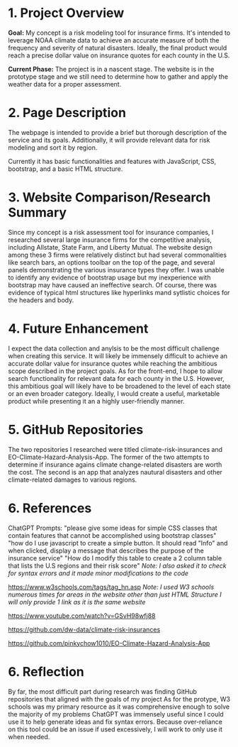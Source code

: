 # 1. Project Overview

**Goal:** My concept is a risk modeling tool for insurance firms.
It's intended to leverage NOAA climate data to achieve an accurate measure of both the frequency and severity of natural disasters.
Ideally, the final product would reach a precise dollar value on insurance quotes for each county in the U.S.

**Current Phase:** The project is in a nascent stage. 
The website is in the prototype stage and we still need to determine how to gather and apply the weather data for a proper assessment. 

# 2. Page Description
The webpage is intended to provide a brief but thorough description of the service and its goals.
Additionally, it will provide relevant data for risk modeling and sort it by region.

Currently it has basic functionalities and features with JavaScript, CSS, bootstrap, and a basic HTML structure.

# 3. Website Comparison/Research Summary

Since my concept is a risk assessment tool for insurance companies, I researched several large insurance firms for the competitive analysis, including Allstate, State Farm, and Liberty Mutual. 
The website design among these 3 firms were relatively distinct but had several commonalities like search bars, an options toolbar on the top of the page, and several panels demonstrating the various insurance types they offer. 
I was unable to identify any evidence of bootstrap usage but my inexperience with bootstrap may have caused an ineffective search.
Of course, there was evidence of typical html structures like hyperlinks mand sytlistic choices for the headers and body.

# 4. Future Enhancement

I expect the data collection and anylsis to be the most difficult challenge when creating this service.
It will likely be immensely difficult to achieve an accurate dollar value for insurance quotes while reaching the ambitious scope described in the project goals.
As for the front-end, I hope to allow search functionality for relevant data for each county in the U.S.
However, this ambitious goal will likely have to be broadened to the level of each state or an even broader category.
Ideally, I would create a useful, marketable product while presenting it an a highly user-friendly manner.

# 5. GitHub Repositories

The two repositories I researched were titled climate-risk-insurances and EO-Climate-Hazard-Analysis-App. 
The former of the two attempts to determine if insurance agains climate change-related disasters are worth the cost. 
The second is an app that analyzes nautural disasters and other climate-related damages to various regions.

# 6. References
ChatGPT Prompts:
"please give some ideas for simple CSS classes that contain features that cannot be accomplished using bootstrap classes"
"how do I use javascript to create a simple button. It should read "Info" and when clicked, display a message that describes the purpose of the insurance service"
"How do I modify this table to create a 2 column table that lists the U.S regions and their risk score"
*Note: I also asked it to check for syntax errors and it made minor modifications to the code*

https://www.w3schools.com/tags/tag_hn.asp
*Note: I used W3 schools numerous times for areas in the website other than just HTML Structure* 
*I will only provide 1 link as it is the same website*

https://www.youtube.com/watch?v=GSvH98wfj88

https://github.com/dw-data/climate-risk-insurances

https://github.com/pinkychow1010/EO-Climate-Hazard-Analysis-App

# 6. Reflection

By far, the most difficult part during research was finding GitHub repositories that aligned with the goals of my project
As for the protype, W3 schools was my primary resource as it was comprehensive enough to solve the majority of my problems
ChatGPT was immensely useful since I could use it to help generate ideas and fix syntax errors.
Because over-reliance on this tool could be an issue if used excessively, I will work to only use it when needed.

